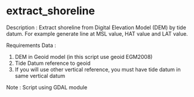 # extract_shoreline

Description :
Extract shoreline from Digital Elevation Model (DEM) by tide datum. For example generate line at MSL value, HAT value and LAT value.


Requirements Data :
1. DEM in Geoid model (in this script use geoid EGM2008)
2. Tide Datum reference to geoid 
3. If you will use other vertical reference, you must have tide datum in same vertical datum

Note : Script using GDAL module

